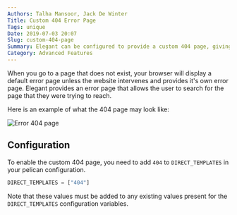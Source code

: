 ```yaml
---
Authors: Talha Mansoor, Jack De Winter
Title: Custom 404 Error Page
Tags: unique
Date: 2019-07-03 20:07
Slug: custom-404-page
Summary: Elegant can be configured to provide a custom 404 page, giving the user the ability to search for information they expected on the missing page.
Category: Advanced Features
---
```


When you go to a page that does not exist, your browser will display a default error page
unless the website intervenes and provides it's own error page. Elegant provides an error
page that allows the user to search for the page that they were trying to reach.

Here is an example of what the 404 page may look like:

![Error 404 page]({static}/images/elegant-theme_error-404-page.png)

## Configuration

To enable the custom 404 page, you need to add `404` to `DIRECT_TEMPLATES` in your pelican
configuration.

```python
DIRECT_TEMPLATES = ["404"]
```

Note that these values must be added to any existing values present for the `DIRECT_TEMPLATES`
configuration variables.
